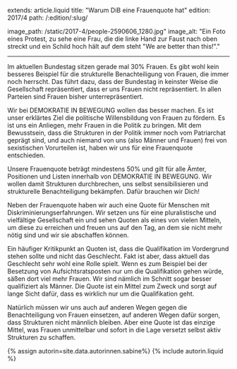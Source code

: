 extends: article.liquid
title: "Warum DiB eine Frauenquote hat"
edition: 2017/4
path: /:edition/:slug/

image_path: /static/2017-4/people-2590606_1280.jpg"
image_alt: "Ein Foto eines Protest, zu sehe eine Frau, die die linke Hand zur Faust nach oben streckt und ein Schild hoch hält auf dem steht \"We are better than this!\"."

---
Im aktuellen Bundestag sitzen gerade mal 30% Frauen. Es gibt wohl kein besseres Beispiel für die strukturelle Benachteiligung von Frauen, die immer noch herrscht. Das führt dazu, dass der Bundestag in keinster Weise die Gesellschaft repräsentiert, dass er uns Frauen nicht repräsentiert. In allen Parteien sind Frauen bisher unterrepräsentiert.

Wir bei DEMOKRATIE IN BEWEGUNG wollen das besser machen. Es ist unser erklärtes Ziel die politische Willensbildung von Frauen zu fördern. Es ist uns ein Anliegen, mehr Frauen in die Politik zu bringen. Mit dem Bewusstsein, dass die Strukturen in der Politik immer noch vom Patriarchat geprägt sind, und auch niemand von uns (also Männer und Frauen) frei von sexistischen Vorurteilen ist, haben wir uns für eine Frauenquote entschieden.

Unsere Frauenquote beträgt mindestens 50% und gilt für alle Ämter, Positionen und Listen innerhalb von DEMOKRATIE IN BEWEGUNG. Wir wollen damit Strukturen durchbrechen, uns selbst sensibilisieren und strukturelle Benachteiligung bekämpfen. Dafür brauchen wir Dich!

Neben der Frauenquote haben wir auch eine Quote für Menschen mit Diskriminierungserfahrungen. Wir setzen uns für eine pluralistische und vielfältige Gesellschaft ein und sehen Quoten als eines von vielen Mitteln, um diese zu erreichen und freuen uns auf den Tag, an dem sie nicht mehr nötig sind und wir sie abschaffen können.

Ein häufiger Kritikpunkt an Quoten ist, dass die Qualifikation im Vordergrund stehen sollte und nicht das Geschlecht. Fakt ist aber, dass aktuell das Geschlecht sehr wohl eine Rolle spielt. Wenn es zum Beispiel bei der Besetzung von Aufsichtsratsposten nur um die Qualifikation gehen würde, säßen dort viel mehr Frauen. Wir sind nämlich im Schnitt sogar besser qualifiziert als Männer. Die Quote ist ein Mittel zum Zweck und sorgt auf lange Sicht dafür, dass es wirklich nur um die Qualifikation geht.

Natürlich müssen wir uns auch auf anderen Wegen gegen die Benachteiligung von Frauen einsetzen, auf anderen Wegen dafür sorgen, dass Strukturen nicht männlich bleiben. Aber eine Quote ist das einzige Mittel, was Frauen unmittelbar und sofort in die Lage versetzt selbst aktiv Strukturen zu schaffen. 

{% assign autorin=site.data.autorinnen.sabine%}
{% include autorin.liquid %}
